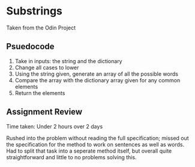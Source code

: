 <h1>Substrings</h1>

<p>Taken from the Odin Project</p>
<h2>Psuedocode</h2>
<ol>
    <li>Take in inputs: the string and the dictionary</li>
    <li>Change all cases to lower</li>
    <li>Using the string given, generate an array of all the possible words</li>
    <li>Compare the array with the dictionary array given for any common elements</li>
    <li>Return the elements</li>
</ol>

<h2>Assignment Review</h2>
<p>Time taken: Under 2 hours over 2 days</p>
<p>Rushed into the problem without reading the full specification; missed out the specification for the method to work on sentences as well as words. Had to split that task into a seperate method itself, but overall quite straightforward and little to no problems solving this.</p>
